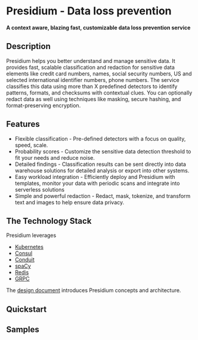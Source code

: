 # Presidium - Data loss prevention
**A context aware, blazing fast, customizable data loss prevention service**

## Description

Presidium helps you better understand and manage sensitive data. It provides fast, scalable classification and redaction for sensitive data elements like credit card numbers, names, social security numbers, US and selected international identifier numbers, phone numbers. The service classifies this data using more than X predefined detectors to identify patterns, formats, and checksums with contextual clues. You can optionally redact data as well using techniques like masking, secure hashing, and format-preserving encryption.

## Features

* Flexible classification - Pre-defined detectors with a focus on quality, speed, scale.
* Probability scores - Customize the sensitive data detection threshold to fit your needs and reduce noise.
* Detailed findings - Classification results can be sent directly into data warehouse solutions for detailed analysis or export into other systems.
* Easy workload integration - Efficiently deploy and Presidium with templates, monitor your data with periodic scans and integrate into serverless solutions
* Simple and powerful redaction - Redact, mask, tokenize, and transform text and images to help ensure data privacy.

## The Technology Stack
Presidium leverages 

* [Kubernetes](https://kubernetes.io/)
* [Consul](https://www.consul.io/)
* [Conduit](https://conduit.io/)
* [spaCy](https://spacy.io/)
* [Redis](https://redis.io/)
* [GRPC](https://grpc.io)


The [design document](/docs/design.MD) introduces Presidium concepts and architecture.

## Quickstart

## Samples




